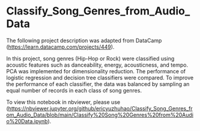 # Classify_Song_Genres_from_Audio_Data

The following project description was adapted from DataCamp (https://learn.datacamp.com/projects/449).

In this project, song genres (Hip-Hop or Rock) were classified using acoustic features such as danceability, energy, acousticness, and tempo. PCA was implemented for dimensionality reduction. The performance of logistic regression and decision tree classifiers were compared. To improve the performance of each classifier, the data was balanced by sampling an equal number of records in each class of song genres.

To view this notebook in nbviewer, please use (https://nbviewer.jupyter.org/github/ericyuzhuhao/Classify_Song_Genres_from_Audio_Data/blob/main/Classify%20Song%20Genres%20from%20Audio%20Data.ipynb).

